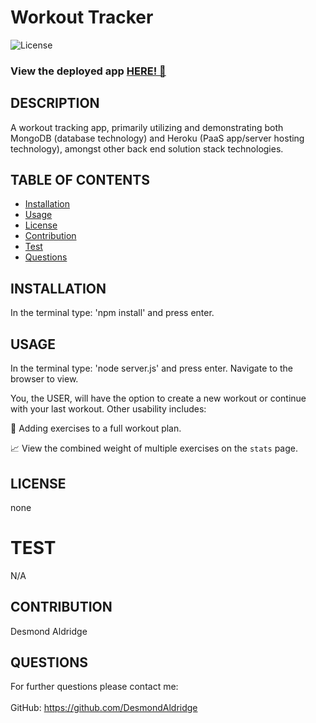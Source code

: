 # Workout Tracker
  ![License](https://img.shields.io/badge/LICENSE-none-blue)

### View the deployed app <a href="https://radiant-fortress-14617.herokuapp.com/">HERE! 💪</a>

## DESCRIPTION
A workout tracking app, primarily utilizing and demonstrating both MongoDB (database technology) and Heroku (PaaS app/server hosting technology), amongst other back end solution stack technologies.

## TABLE OF CONTENTS
  - [Installation](#installation)
  - [Usage](#usage)
  - [License](#license)
  - [Contribution](#contribution)
  - [Test](#test)
  - [Questions](#questions)

## INSTALLATION
In the terminal type: 'npm install' and press enter. 

## USAGE
In the terminal type: 'node server.js' and press enter. Navigate to the browser to view.

You, the USER, will have the option to create a new workout or continue with your last workout. Other usability includes:

  📝 Adding exercises to a full workout plan. 

  📈 View the combined weight of multiple exercises on the `stats` page.

## LICENSE
none

# TEST
N/A

## CONTRIBUTION
Desmond Aldridge

## QUESTIONS
For further questions please contact me:
<br>
<br>
GitHub: https://github.com/DesmondAldridge